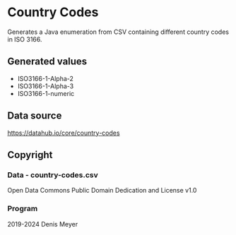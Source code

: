 # Country Codes

Generates a Java enumeration from CSV containing different country codes in ISO 3166.

## Generated values

* ISO3166-1-Alpha-2
* ISO3166-1-Alpha-3
* ISO3166-1-numeric

## Data source

https://datahub.io/core/country-codes

## Copyright

### Data - country-codes.csv
Open Data Commons Public Domain Dedication and License v1.0

### Program
2019-2024 Denis Meyer
